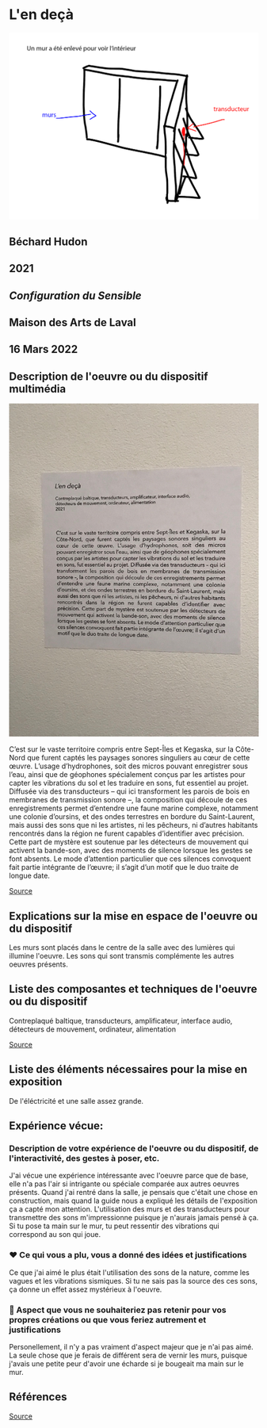 

  # L'en deçà
![croquis](croquis/croquis.png)


  ## Béchard Hudon

  ## 2021

  ## *Configuration du Sensible*

  ## Maison des Arts de Laval

  ## 16 Mars 2022

  ## Description de l'oeuvre ou du dispositif multimédia
  ![cartel](medias/en_deca_cartel.png)
  
  C’est sur le vaste territoire compris entre Sept-Îles et Kegaska, sur la Côte-Nord que furent captés les paysages sonores singuliers au cœur de cette œuvre. L’usage d’hydrophones, soit des micros pouvant enregistrer sous l’eau, ainsi que de géophones spécialement conçus par les artistes pour capter les vibrations du sol et les traduire en sons, fut essentiel au projet. Diffusée via des transducteurs – qui ici transforment les parois de bois en membranes de transmission sonore –, la composition qui découle de ces enregistrements permet d’entendre une faune marine complexe, notamment une colonie d’oursins, et des ondes terrestres en bordure du Saint-Laurent, mais aussi des sons que ni les artistes, ni les pêcheurs, ni d’autres habitants rencontrés dans la région ne furent capables d’identifier avec précision. Cette part de mystère est soutenue par les détecteurs de mouvement qui activent la bande-son, avec des moments de silence lorsque les gestes se font absents. Le mode d’attention particulier que ces silences convoquent fait partie intégrante de l’œuvre; il s’agit d’un motif que le duo traite de longue date. 
  
  [Source](https://bechardhudon.com/project/en-deca-2022/)

  ## Explications sur la mise en espace de l'oeuvre ou du dispositif
  Les murs sont placés dans le centre de la salle avec des lumières qui illumine l'oeuvre. Les sons qui sont transmis complémente les autres oeuvres présents.

  ## Liste des composantes et techniques de l'oeuvre ou du dispositif
  Contreplaqué baltique, transducteurs, amplificateur, interface audio, détecteurs de mouvement, ordinateur, alimentation
  
  [Source](https://bechardhudon.com/project/en-deca-2022/)

  ##  Liste des éléments nécessaires pour la mise en exposition
  De l'éléctricité et une salle assez grande.
  

  ##  Expérience vécue:

  ### Description de votre expérience de l'oeuvre ou du dispositif, de l'interactivité, des gestes à poser, etc.
  J'ai vécue une expérience intéressante avec l'oeuvre parce que de base, elle n'a pas l'air si intrigante ou spéciale comparée aux autres oeuvres présents. Quand j'ai rentré dans la salle, je pensais que c'était une chose en construction, mais quand la guide nous a expliqué les détails de l'exposition ça a capté mon attention. L'utilisation des murs et des transducteurs pour transmettre des sons m'impressionne puisque je n'aurais jamais pensé à ça. Si tu pose ta main sur le mur, tu peut ressentir des vibrations qui correspond au son qui joue.
  

  ### ❤️ Ce qui vous a plu, vous a donné des idées et justifications
  Ce que j'ai aimé le plus  était l'utilisation des sons de la nature, comme les vagues et les vibrations sismiques. Si tu ne sais pas la source des ces sons, ça donne un effet assez mystérieux à l'oeuvre.

  ###  🤔 Aspect que vous ne souhaiteriez pas retenir pour vos propres créations ou que vous feriez autrement et justifications
  Personellement, il n'y a pas vraiment d'aspect majeur que je n'ai pas aimé. La seule chose que je ferais de différent sera de vernir les murs, puisque j'avais une petite peur d'avoir une écharde si je bougeait ma main sur le mur.

  ## Références
   [Source](https://bechardhudon.com/project/en-deca-2022/)
